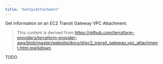 ```yaml
---
title: "GetVpcAttachment"
---
```


<!-- WARNING: this file was generated by the Pulumi Terraform Bridge (tfgen) Tool. -->
<!-- Do not edit by hand unless you're certain you know what you are doing! -->

<style>
  table td p { margin-top: 0; margin-bottom: 0; }
</style>

Get information on an EC2 Transit Gateway VPC Attachment.

> This content is derived from https://github.com/terraform-providers/terraform-provider-aws/blob/master/website/docs/d/ec2_transit_gateway_vpc_attachment.html.markdown.


TODO

